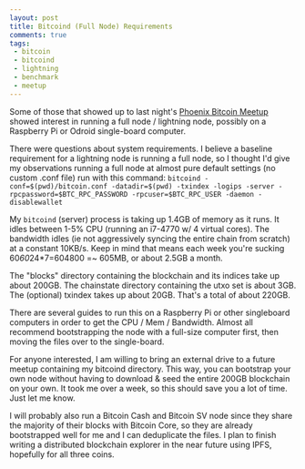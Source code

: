 ```yaml
---
layout: post
title: Bitcoind (Full Node) Requirements
comments: true
tags:
 - bitcoin
 - bitcoind
 - lightning
 - benchmark
 - meetup
---
```

Some of those that showed up to last night's [Phoenix Bitcoin Meetup](https://www.meetup.com/Arizona-Bitcoin-Meetup/events/257998536/) showed interest in running a full node / lightning node, possibly on a Raspberry Pi or Odroid single-board computer.

There were questions about system requirements. I believe a baseline requirement for a lightning node is running a full node, so I thought I'd give my observations running a full node at almost pure default settings (no custom .conf file) run with this command: `bitcoind -conf=$(pwd)/bitcoin.conf -datadir=$(pwd) -txindex -logips -server -rpcpassword=$BTC_RPC_PASSWORD -rpcuser=$BTC_RPC_USER -daemon -disablewallet`

My `bitcoind` (server) process is taking up 1.4GB of memory as it runs. It idles between 1-5% CPU (running an i7-4770 w/ 4 virtual cores). The bandwidth idles (ie not aggressively syncing the entire chain from scratch) at a constant 10KB/s. Keep in mind that means each week you're sucking 60*60*24*7=604800 =~ 605MB, or about 2.5GB a month.

The "blocks" directory containing the blockchain and its indices take up about 200GB. The chainstate directory containing the utxo set is about 3GB. The (optional) txindex takes up about 20GB. That's a total of about 220GB.

There are several guides to run this on a Raspberry Pi or other singleboard computers in order to get the CPU / Mem / Bandwidth. Almost all recommend bootstrapping the node with a full-size computer first, then moving the files over to the single-board.

For anyone interested, I am willing to bring an external drive to a future meetup containing my bitcoind directory. This way, you can bootstrap your own node without having to download & seed the entire 200GB blockchain on your own. It took me over a week, so this should save you a lot of time. Just let me know.

I will probably also run a Bitcoin Cash and Bitcoin SV node since they share the majority of their blocks with Bitcoin Core, so they are already bootstrapped well for me and I can deduplicate the files. I plan to finish writing a distributed blockchain explorer in the near future using IPFS, hopefully for all three coins.
